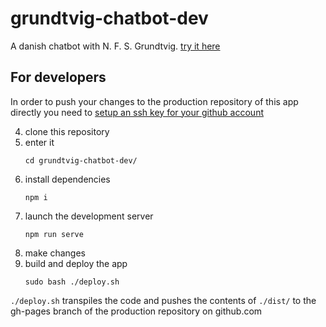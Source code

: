 # grundtvig-chatbot-dev
A danish chatbot with N. F. S. Grundtvig. [try it here](https://centre-for-humanities-computing.github.io/grundtvig-chatbot-app/)

## For developers
In order to push your changes to the production repository of this app directly you need to [setup an ssh key for your github account](https://help.github.com/en/github/authenticating-to-github/adding-a-new-ssh-key-to-your-github-account)

 4) clone this repository
 4) enter it
    ```
    cd grundtvig-chatbot-dev/
    ```
 4) install dependencies
    ```
    npm i
    ```
 4) launch the development server
    ```
    npm run serve
    ```
 4) make changes 
 4) build and deploy the app
    ```
    sudo bash ./deploy.sh
    ```
```./deploy.sh``` transpiles the code and pushes the contents of ```./dist/``` to the gh-pages branch of the production repository on github.com

